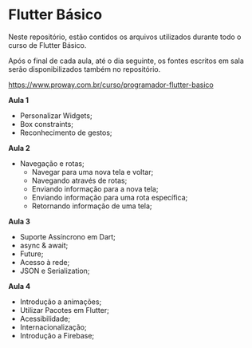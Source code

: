 # Flutter Básico
Neste repositório, estão contidos os arquivos utilizados durante todo o curso de Flutter Básico.

Após o final de cada aula, até o dia seguinte, os fontes escritos em sala serão disponibilizados também no repositório.

https://www.proway.com.br/curso/programador-flutter-basico

**Aula 1**
- Personalizar Widgets;
- Box constraints;
- Reconhecimento de gestos;


**Aula 2**
- Navegação e rotas;
    - Navegar para uma nova tela e voltar;
    - Navegando através de rotas;
    - Enviando informação para a nova tela;
    - Enviando informação para uma rota específica;
    - Retornando informação de uma tela;


**Aula 3**
- Suporte Assíncrono em Dart;
- async & await;
- Future;
- Acesso à rede;
- JSON e Serialization;


**Aula 4**
- Introdução a animações;
- Utilizar Pacotes em Flutter;
- Acessibilidade;
- Internacionalização;
- Introdução a Firebase;